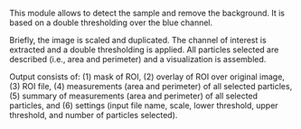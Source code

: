 This module allows to detect the sample and remove the background. It is based on a double thresholding over the blue channel.

Briefly, the image is scaled and duplicated. The channel of interest is extracted and a double thresholding is applied. All particles selected are described (i.e., area and perimeter) and a visualization is assembled.

Output consists of: (1) mask of ROI, (2) overlay of ROI over original image, (3) ROI file, (4) measurements (area and perimeter) of all selected particles, (5) summary of measurements (area and perimeter) of all selected particles, and (6) settings (input file name, scale, lower threshold, upper threshold, and number of particles selected).
